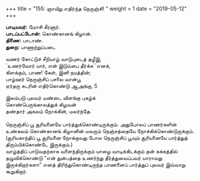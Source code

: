 ﻿+++
title = "155: ஞாயிறு எதிர்ந்த நெருஞ்சி!  "
weight = 1
date = "2019-05-12"
+++

**பாடியவர்:** மோசி கீரனார்.  
**பாடப்பட்டோன்:** கொண்கானங் கிழான்.  
**திணை:** பாடாண்.  
**துறை:** பாணாற்றுப்படை  
  
வணர் கோட்டுச் சீறியாழ் வாடுபுடைத் தழீஇ,  
`உணர்வோர் யார், என் இடும்பை தீர்க்க``எனக்,  
கிளக்கும், பாண! கேள், இனி நயத்தின்;  
பாழ்ஊர் நெருஞ்சிப் பசலை வான்பூ  
ஏர்தரு சுடரின் எதிர்கொண்டு ஆஅங்கு, 5  
  
இலம்படு புலவர் மண்டை விளங்கு புகழ்க்  
கொண்பெருங்காலத்துக் கிழவன்  
தண்தார் அகலம் நோக்கின், மலர்ந்தே.  
   
நெருஞ்சிப் பூ சூரியனையே பார்த்துக்கொண்டிருக்கும். அதுபோலப் பாணர்களின் உண்கலம் கொண்கானங் கிழானின் மலரும் நெஞ்சத்தையே நோக்கிக்கொண்டுருக்கும்.  
(சூரியகாந்திப் பூ சூரியனை நோக்குவது போல நெருஞ்சிப் பூவும் சூரியனையே பார்த்துத் திரும்பிக்கொண்டே இருக்கும்.)  
வாழ்த்திப் பாடுவதற்காக வளைந்திருக்கும் யாழை வாடிக்கிடக்கும் தன் கக்கத்தில் தழுவிக்கொண்டு “என் துன்பத்தை உணர்ந்து தீர்த்துவைப்பவர் யாராவது இருக்கிறார்களா” எனத் திரிந்துகொண்டிருந்த பாணனைப் பார்த்துப் புலவர் இவ்வாறு கூறுகிறார்.  
